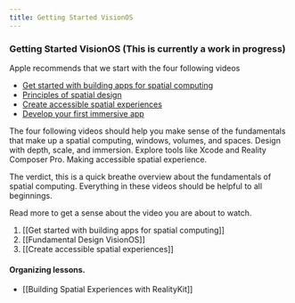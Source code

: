 ```yaml
---
title: Getting Started VisionOS
---
```


### Getting Started VisionOS (This is currently a work in progress)

Apple recommends that we start with the four following videos 
- [Get started with building apps for spatial computing](https://developer.apple.com/videos/play/wwdc2023/10260/)
- [Principles of spatial design](https://developer.apple.com/videos/play/wwdc2023/10072/)
- [Create accessible spatial experiences](https://developer.apple.com/videos/play/wwdc2023/10034/)
- [Develop your first immersive app](https://developer.apple.com/videos/play/wwdc2023/10203/)

The four following videos should help you make sense of the fundamentals that make up a spatial computing, windows, volumes, and spaces. Design with depth, scale, and immersion. Explore tools like Xcode and Reality Composer Pro. Making accessible spatial experience. 

The verdict, this is a quick breathe overview about the fundamentals of spatial computing. Everything in these videos should be helpful to all beginnings. 

Read more to get a sense about the video you are about to watch. 
1. [[Get started with building apps for spatial computing]]
2. [[Fundamental Design VisionOS]]
3. [[Create accessible spatial experiences]]

#### Organizing lessons.
- [[Building Spatial Experiences with RealityKit]]
